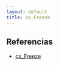 ```yaml
---
layout: default
title: cx_Freeze
---
```


## Referencias

* [cx_Freeze](http://cx-freeze.sourceforge.net/)  
